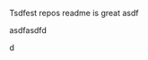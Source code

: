Tsdfest repos readme is great asdf







asdfasdfd




d
































































































































